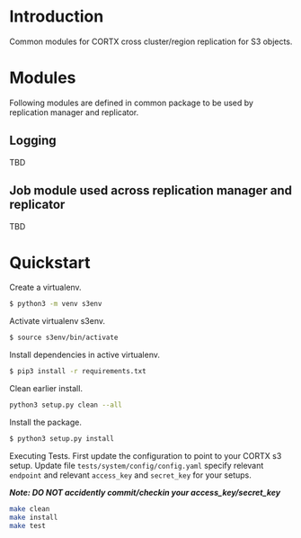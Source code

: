 # Introduction
Common modules for CORTX cross cluster/region replication for S3 objects.

# Modules
Following modules are defined in common package to be used by replication manager and replicator.

## Logging
TBD

## Job module used across replication manager and replicator
TBD

# Quickstart

Create a virtualenv.
```sh
$ python3 -m venv s3env
```

Activate virtualenv s3env.
```sh
$ source s3env/bin/activate
```

Install dependencies in active virtualenv.
```sh
$ pip3 install -r requirements.txt
```

Clean earlier install.
```sh
python3 setup.py clean --all
```

Install the package.
```sh
$ python3 setup.py install
```

Executing Tests.
First update the configuration to point to your CORTX s3 setup.
Update file `tests/system/config/config.yaml` specify relevant `endpoint` and
relevant `access_key` and `secret_key` for your setups.

***Note: DO NOT accidently commit/checkin your access_key/secret_key***

```sh
make clean
make install
make test
```
